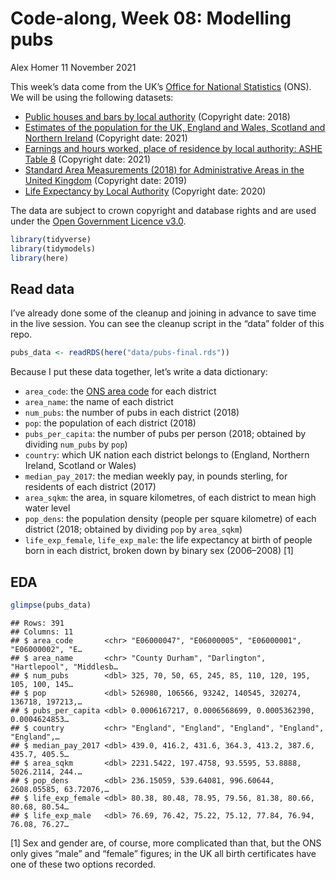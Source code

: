Code-along, Week 08: Modelling pubs
================
Alex Homer
11 November 2021

This week’s data come from the UK’s [Office for National
Statistics](https://www.ons.gov.uk/) (ONS). We will be using the
following datasets:

-   [Public houses and bars by local
    authority](https://www.ons.gov.uk/businessindustryandtrade/business/activitysizeandlocation/datasets/publichousesandbarsbylocalauthority)
    (Copyright date: 2018)
-   [Estimates of the population for the UK, England and Wales, Scotland
    and Northern
    Ireland](https://www.ons.gov.uk/peoplepopulationandcommunity/populationandmigration/populationestimates/datasets/populationestimatesforukenglandandwalesscotlandandnorthernireland)
    (Copyright date: 2021)
-   [Earnings and hours worked, place of residence by local authority:
    ASHE Table
    8](https://www.ons.gov.uk/employmentandlabourmarket/peopleinwork/earningsandworkinghours/datasets/placeofresidencebylocalauthorityashetable8)
    (Copyright date: 2021)
-   [Standard Area Measurements (2018) for Administrative Areas in the
    United
    Kingdom](https://geoportal.statistics.gov.uk/datasets/standard-area-measurements-2018-for-administrative-areas-in-the-united-kingdom/about)
    (Copyright date: 2019)
-   [Life Expectancy by Local
    Authority](https://www.ons.gov.uk/datasets/life-expectancy-by-local-authority/editions/time-series/versions/1)
    (Copyright date: 2020)

The data are subject to crown copyright and database rights and are used
under the [Open Government Licence
v3.0](https://www.nationalarchives.gov.uk/doc/open-government-licence/version/3/).

``` r
library(tidyverse)
library(tidymodels)
library(here)
```

## Read data

I’ve already done some of the cleanup and joining in advance to save
time in the live session. You can see the cleanup script in the “data”
folder of this repo.

``` r
pubs_data <- readRDS(here("data/pubs-final.rds"))
```

Because I put these data together, let’s write a data dictionary:

-   `area_code`: the [ONS area
    code](https://en.wikipedia.org/wiki/ONS_coding_system) for each
    district
-   `area_name`: the name of each district
-   `num_pubs`: the number of pubs in each district (2018)
-   `pop`: the population of each district (2018)
-   `pubs_per_capita`: the number of pubs per person (2018; obtained by
    dividing `num_pubs` by `pop`)
-   `country`: which UK nation each district belongs to (England,
    Northern Ireland, Scotland or Wales)
-   `median_pay_2017`: the median weekly pay, in pounds sterling, for
    residents of each district (2017)
-   `area_sqkm`: the area, in square kilometres, of each district to
    mean high water level
-   `pop_dens`: the population density (people per square kilometre) of
    each district (2018; obtained by dividing `pop` by `area_sqkm`)
-   `life_exp_female`, `life_exp_male`: the life expectancy at birth of
    people born in each district, broken down by binary sex (2006–2008)
    [1]

## EDA

``` r
glimpse(pubs_data)
```

    ## Rows: 391
    ## Columns: 11
    ## $ area_code       <chr> "E06000047", "E06000005", "E06000001", "E06000002", "E…
    ## $ area_name       <chr> "County Durham", "Darlington", "Hartlepool", "Middlesb…
    ## $ num_pubs        <dbl> 325, 70, 50, 65, 245, 85, 110, 120, 195, 105, 100, 145…
    ## $ pop             <dbl> 526980, 106566, 93242, 140545, 320274, 136718, 197213,…
    ## $ pubs_per_capita <dbl> 0.0006167217, 0.0006568699, 0.0005362390, 0.0004624853…
    ## $ country         <chr> "England", "England", "England", "England", "England",…
    ## $ median_pay_2017 <dbl> 439.0, 416.2, 431.6, 364.3, 413.2, 387.6, 435.7, 405.5…
    ## $ area_sqkm       <dbl> 2231.5422, 197.4758, 93.5595, 53.8888, 5026.2114, 244.…
    ## $ pop_dens        <dbl> 236.15059, 539.64081, 996.60644, 2608.05585, 63.72076,…
    ## $ life_exp_female <dbl> 80.38, 80.48, 78.95, 79.56, 81.38, 80.66, 80.68, 80.54…
    ## $ life_exp_male   <dbl> 76.69, 76.42, 75.22, 75.12, 77.84, 76.94, 76.08, 76.27…

[1] Sex and gender are, of course, more complicated than that, but the
ONS only gives “male” and “female” figures; in the UK all birth
certificates have one of these two options recorded.
